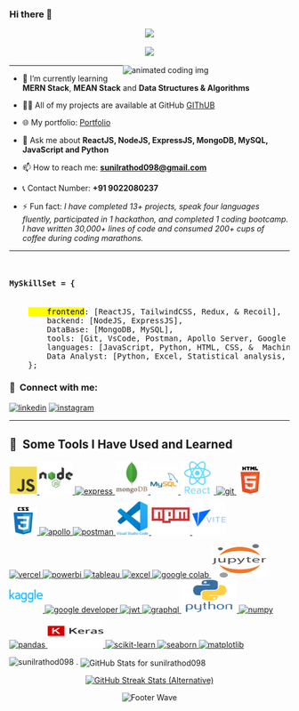 ### Hi there 👋
<p align="center">
  <img src="https://capsule-render.vercel.app/api?type=venom&height=300&color=gradient&text=I'm%20Sunil%20Rathod">
</p>

<p align="center"> 
  <img src="https://capsule-render.vercel.app/api?type=transparent&color=gradient&text=A%20passionate%20developer%20from%20India&reversal=false&section=header&fontSize=30&animation=blink">
</p>
 
<img align="right" alt="animated coding img" width="300" src="https://i.pinimg.com/originals/cd/59/d6/cd59d626dc86397fe45080e6e9c7027d.gif">

<hr/>

- 🌱 I’m currently learning **MERN Stack**, **MEAN Stack** and **Data Structures & Algorithms**

- 👨‍💻 All of my projects are available at GitHub [GIThUB](https://github.com/sunilrathod098)

- 🌐 My portfolio: [Portfolio](https://sunilrathod-dashboard-sunilrathod098s-projects.vercel.app/)

- 💬 Ask me about **ReactJS, NodeJS, ExpressJS, MongoDB, MySQL, JavaScript and Python**

- 📫 How to reach me: **sunilrathod098@gmail.com**

- 📞 Contact Number: **+91 9022080237**

- ⚡ Fun fact: *I have completed 13+ projects, speak four languages fluently, participated in 1 hackathon, and completed 1 coding bootcamp. I have written 30,000+ lines of code and consumed 200+ cups of coffee during coding marathons.*

<hr/>


<pre>
    <h4 class="pl-s">MySkillSet = {</h4>
    <mark>&nbsp;&nbsp;&nbsp;&nbsp;frontend</mark>: <span class="pl-s">[ReactJS, TailwindCSS, Redux, & Recoil],</span>
    <span>&nbsp;&nbsp;&nbsp;&nbsp;backend</span>: <span class="pl-s">[NodeJS, ExpressJS],</span>
    <span> &nbsp;&nbsp;&nbsp;DataBase</span>: <span class="pl-s">[MongoDB, MySQL],</span>
    <span> &nbsp;&nbsp;&nbsp;tools</span>: <span class="pl-s">[Git, VsCode, Postman, Apollo Server, Google Cloud & OAuth 2.0 GooglePlayground],</span>
    <span> &nbsp;&nbsp;&nbsp;languages</span>: <span class="pl-s">[JavaScript, Python, HTML, CSS, &  Machine Learning Algorithms],</span>
    <span> &nbsp;&nbsp;&nbsp;Data Analyst</span>: <span class="pl-s">[Python, Excel, Statistical analysis, SQL, Numpy, Pandas, & Visualization, Power BI, & Tableau,],</span>
    <span class="pl-s">};</span>
</pre>

<h3 align="left">🚀 &nbsp;Connect with me:</h3>
<p align="left">
  <a href="https://www.linkedin.com/in/sunilrathod098" target="blank"><img align="center" src="https://raw.githubusercontent.com/rahuldkjain/github-profile-readme-generator/master/src/images/icons/Social/linked-in-alt.svg" alt="linkedin" height="30" width="40" /></a>
  <a href=https://www.instagram.com/sunil._.rathod4/" target="blank"><img align="center" src="https://raw.githubusercontent.com/rahuldkjain/github-profile-readme-generator/master/src/images/icons/Social/instagram.svg" alt="instagram" height="30" width="40" /></a>
</p>
<hr/>

<h2> 🚀 &nbsp;Some Tools I Have Used and Learned</h2>
<p align=""> 
  <p align="">
  <a href="https://developer.mozilla.org/en-US/docs/Web/JavaScript" target="_blank" rel="noreferrer"> <img src="https://raw.githubusercontent.com/devicons/devicon/master/icons/javascript/javascript-original.svg" alt="javascript" width="50" height="50"/> </a>
  <a href="https://nodejs.org" target="_blank" rel="noreferrer"> <img src="https://raw.githubusercontent.com/devicons/devicon/master/icons/nodejs/nodejs-original-wordmark.svg" alt="nodejs" width="60" height="60"/> </a> 
  <a href="https://expressjs.com" target="_blank" rel="noreferrer"> <img src="https://cdn.prod.website-files.com/6320125ace536b6ad148eca3/66502d746f57d299fe0e0c31_Image%201-Express.js.webp" alt="express" width="70" height="50"/> </a> 
  <a href="https://www.mongodb.com/" target="_blank" rel="noreferrer"> <img src="https://raw.githubusercontent.com/devicons/devicon/master/icons/mongodb/mongodb-original-wordmark.svg" alt="mongodb" width="60" height="60"/> </a>
  <a href="https://www.mysql.com/" target="_blank" rel="noreferrer"> <img src="https://raw.githubusercontent.com/devicons/devicon/master/icons/mysql/mysql-original-wordmark.svg" alt="mysql" width="50" height="50"/> </a>
  <a href="https://reactjs.org/" target="_blank" rel="noreferrer"> <img src="https://raw.githubusercontent.com/devicons/devicon/master/icons/react/react-original-wordmark.svg" alt="react" width="60" height="60"/> </a>
  <a href="https://git-scm.com/" target="_blank" rel="noreferrer"> <img src="https://www.vectorlogo.zone/logos/git-scm/git-scm-icon.svg" alt="git" width="60" height="60"/> </a>
  <a href="https://www.w3.org/html/" target="_blank" rel="noreferrer"> <img src="https://raw.githubusercontent.com/devicons/devicon/master/icons/html5/html5-original-wordmark.svg" alt="html5" width="50" height="50"/> </a>
  <a href="https://www.w3schools.com/css/" target="_blank" rel="noreferrer"> <img src="https://raw.githubusercontent.com/devicons/devicon/master/icons/css3/css3-original-wordmark.svg" alt="css3" width="50" height="50"/> </a>
  <a href="https://www.apollographql.com/" target="_blank" rel="noreferrer"> <img src="https://encrypted-tbn0.gstatic.com/images?q=tbn:ANd9GcSrZSlGXznxfGCOkrnqudGW1QX0CLSdLlQ3jA&s" alt="apollo" width="100" height="60"/> </a>
  <a href="https://www.postman.com/" target="_blank" rel="noreferrer"> <img src="https://learndirectus.com/content/images/size/w1140/2022/03/postman.png" alt="postman" width="100" height="60"/> </a>
  <a href="https://code.visualstudio.com/" target="_blank" rel="noreferrer"> <img src="https://raw.githubusercontent.com/devicons/devicon/master/icons/vscode/vscode-original-wordmark.svg" alt="vscode" width="60" height="60"/> </a>
  <a href="https://www.npmjs.com/" target="_blank" rel="noreferrer"> <img src="https://raw.githubusercontent.com/devicons/devicon/master/icons/npm/npm-original-wordmark.svg" alt="npm" width="70" height="70"/> </a>
  <a href="https://vitejs.dev/" target="_blank" rel="noreferrer"> <img src="https://raw.githubusercontent.com/devicons/devicon/master/icons/vite/vite-original-wordmark.svg" alt="vite" width="60" height="60"/> </a>

  <a href="https://vercel.com/" target="_blank" rel="noreferrer"> <img src="https://mwskwong.com/_next/image?url=https%3A%2F%2Fimages.ctfassets.net%2Fq95r71b1uue1%2FCZM8YFlF9RPBFqn4IW1km%2F1b490ec8796f11dc4491fdc81fadcccd%2FVercel_OG_Image.png&w=1080&q=75" alt="vercel" width="100" height="60"/> </a>
  <a href="https://powerbi.microsoft.com/" target="_blank" rel="noreferrer"> <img src="https://www.dettifossit.com/courseimages/power-bi-training-in-hyderabad.png" alt="powerbi" width="100" height="60"/> </a>
  <a href="https://www.tableau.com/" target="_blank" rel="noreferrer"> <img src="https://crgroup.com/wp-content/uploads/tableau-blue-logo.png" alt="tableau" width="100" height="60"/> </a>
  <a href="https://www.microsoft.com/en-us/microsoft-365/excel" target="_blank" rel="noreferrer"> <img src="https://encrypted-tbn0.gstatic.com/images?q=tbn:ANd9GcT_RtuMeDbqn_L7j2ujyuYbPjrULVftKfxhkQ&s" alt="excel" width="100" height="60"/> </a>
  <a href="https://colab.research.google.com/" target="_blank" rel="noreferrer"> <img src="https://i.ytimg.com/vi/O3a1Dlja_ug/maxresdefault.jpg" alt="google colab" width="100" height="70"/> </a>
  <a href="https://jupyter.org/" target="_blank" rel="noreferrer"> <img src="https://raw.githubusercontent.com/devicons/devicon/master/icons/jupyter/jupyter-original-wordmark.svg" alt="jupyter" width="100" height="60"/> </a>
  <a href="https://www.kaggle.com/" target="_blank" rel="noreferrer"> <img src="https://raw.githubusercontent.com/devicons/devicon/master/icons/kaggle/kaggle-original-wordmark.svg" alt="kaggle" width="60" height="60"/> </a>
  <a href="https://developers.google.com/" target="_blank" rel="noreferrer"> <img src="https://miro.medium.com/v2/resize:fit:1400/1*q2cOVRd_90X9-GmTfQy-Ag.png" alt="google developer" width="40" height="40"/> </a>
  <a href="https://jwt.io/" target="_blank" rel="noreferrer"> <img src="https://ssojet.com/blog/navigating-the-world-of-jwt-a-comprehensive-guide/jwt.jpg" alt="jwt" width="100" height="60"/> </a>
  <a href="https://graphql.org/" target="_blank" rel="noreferrer"> <img src="https://www.gravitee.io/hubfs/graphql.png" alt="graphql" width="100" height="60"/> </a> 
  <a href="https://www.python.org/" target="_blank" rel="noreferrer"> <img src="https://raw.githubusercontent.com/devicons/devicon/master/icons/python/python-original-wordmark.svg" alt="python" width="100" height="60"/> </a>
  <a href="https://numpy.org/" target="_blank" rel="noreferrer"> <img src="https://media.licdn.com/dms/image/v2/D4D12AQE6lQU4Qowvvg/article-cover_image-shrink_600_2000/article-cover_image-shrink_600_2000/0/1675497503021?e=2147483647&v=beta&t=2a7Bs5YrJ3Mf4occHx7RRYWqxpJMsC_Tx2iUnbTIV3g" alt="numpy" width="100" height="60"/> </a>
  <a href="https://pandas.pydata.org/" target="_blank" rel="noreferrer"> <img src="https://static1.makeuseofimages.com/wordpress/wp-content/uploads/2021/10/Pandas-in-Python.jpg" alt="pandas" width="100" height="60"/> </a>
  <a href="https://keras.io/" target="_blank" rel="noreferrer"> <img src="https://raw.githubusercontent.com/devicons/devicon/master/icons/keras/keras-original-wordmark.svg" alt="keras" width="100" height="60"/> </a>
  <a href="https://scikit-learn.org/" target="_blank" rel="noreferrer"> <img src="https://upload.wikimedia.org/wikipedia/commons/thumb/0/05/Scikit_learn_logo_small.svg/1200px-Scikit_learn_logo_small.svg.png" alt="scikit-learn" width="100" height="60"/> </a>
  <a href="https://seaborn.pydata.org/" target="_blank" rel="noreferrer"> <img src="https://cdn-images-1.medium.com/max/851/1*H5QKjH0rxbJAiWpNs01_WA.jpeg" alt="seaborn" width="100" height="60"/> </a>
  <a href=" https://matplotlib.org/" target="_blank" rel="noreferrer"> <img src="https://studyopedia.com/wp-content/uploads/2022/12/Matplotlib-featured-image-studyopedia.png" alt="matplotlib" width="100" height="60"/> </a>
</p>




<p><img align="left" src="https://github-readme-stats.vercel.app/api/top-langs?username=sunilrathod098&show_icons=true&locale=en&layout=compact" alt="sunilrathod098" /></p>

<p>&nbsp;.

  <img align="center" src="https://github-readme-stats.vercel.app/api?username=sunilrathod098&show_icons=true&locale=en" alt="GitHub Stats for sunilrathod098" />
</p>

<!-- <p>
  <img align="center" src="https://github-readme-streak-stats.herokuapp.com/?user=sunilrathod098" alt="GitHub Streak Stats for sunilrathod098" />
</p> -->

<p align="center">
  <a href="https://git.io/streak-stats">
    <img src="https://streak-stats.demolab.com/?user=sunilrathod098&theme=default&hide_border=true&mode=weekly" alt="GitHub Streak Stats (Alternative)" />
  </a>
</p>
<!-- 
<p align="center">
  <img align="center" src="https://github-contributor-stats.vercel.app/api?username=sunilrathod098" alt="Total Contributions Stats for sunilrathod098" />
</p> -->

<p align="center">
  <img src="https://capsule-render.vercel.app/api?type=waving&height=100&width=800&color=gradient&reversal=false&section=footer" alt="Footer Wave" />
</p>

